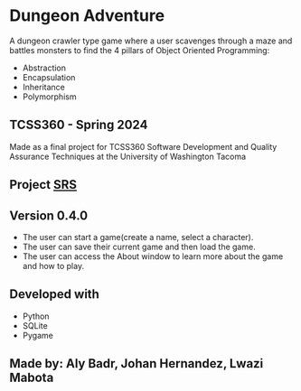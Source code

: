 # Dungeon Adventure
A dungeon crawler type game where a user scavenges through a maze and battles monsters to find the 4 pillars of Object Oriented Programming:
- Abstraction
- Encapsulation
- Inheritance
- Polymorphism
## TCSS360 - Spring 2024
Made as a final project for TCSS360 Software Development and Quality Assurance Techniques at the University of Washington Tacoma
## Project [SRS](https://uwnetid-my.sharepoint.com/:w:/r/personal/mlwazi_uw_edu/Documents/srs_template.docx?d=wc5e45b6c599b42978a3fa66e18cb0a38&csf=1&web=1&e=vqPJ7w)
## Version 0.4.0
- The user can start a game(create a name, select a character).
- The user can save their current game and then load the game.
- The user can access the About window to learn more about the game and how to play.
## Developed with
- Python
- SQLite
- Pygame
## Made by: Aly Badr, Johan Hernandez, Lwazi Mabota
